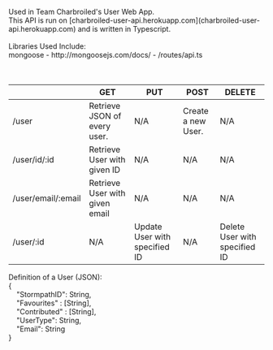 <p>
Used in Team Charbroiled's User Web App.
<br>
This API is run on [charbroiled-user-api.herokuapp.com](charbroiled-user-api.herokuapp.com) and is written in Typescript.<br>
<br>
Libraries Used Include:<br>
mongoose - http://mongoosejs.com/docs/ - /routes/api.ts<br>
<br>
<br>
</p>

|                    | GET                            | PUT                           | POST               | DELETE                        |
|--------------------|--------------------------------|-------------------------------|--------------------|-------------------------------|
| /user              | Retrieve JSON of every user.   | N/A                           | Create a new User. | N/A                           |
| /user/id/:id       | Retrieve User with given ID    | N/A                           | N/A                | N/A                           |
| /user/email/:email | Retrieve User with given email | N/A                           | N/A                | N/A                           |
| /user/:id          | N/A                            | Update User with specified ID | N/A                | Delete User with specified ID |
<p>
Definition of a User (JSON):<br>
{<br>
&nbsp;&nbsp;&nbsp; "StormpathID": String,<br>
&nbsp;&nbsp;&nbsp; "Favourites" : [String],<br>
&nbsp;&nbsp;&nbsp; "Contributed" : [String],<br>
&nbsp;&nbsp;&nbsp; "UserType": String,<br>
&nbsp;&nbsp;&nbsp; "Email": String<br>
}<br>
</p>

